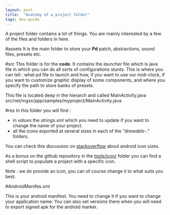 ```yaml
---
layout: post
title:  "Anatomy of a project folder"
tags: dev-guide
---
```


A project folder contains a lot of things. You are mainly interested by a few of the files and folders in here.

#assets
It is the main folder to store your **Pd** patch, abstractions, sound files, presets etc. 

#src
This folder is for the **code**. It contains the *launcher* file which is java file in which you can do all sorts of configurations stunts. This is where you can tell : what pd file to launch and how, if you want to use our midi-clock, if you want to customize graphic display of some components, and where you specify the path to store banks of presets.

This file is located deep in the hierarch and called MainActivity.java
src/net/mgsx/ppp/samples/myproject/MainActivity.java

#res
In this folder you will find :

* in *values* the *strings.xml* which you need to update if you want to change the name of your project.
* all the icons exported at several sizes in each of the *"drawable-."* folders.

You can check this discussion on [stackoverflow](http://stackoverflow.com/questions/12768128/android-launcher-icon-size) about android icon sizes.

As a bonus on the github repository in the [tools/icon/](https://github.com/b2renger/PdDroidPublisher/tree/master/tools/icon) folder you can find a shell script to populate a project with a specific icon.

Note : we do provide an icon, you can of course change it to what suits you best.

#AndroidManifes.xml

This is your android manifest. You need to change it if you want to change your application name.
You can also set versions there when you will need to export signed apk for the android marker.
